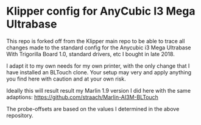 # Klipper config for AnyCubic I3 Mega Ultrabase
This repo is forked off from the Klipper main repo to be able to trace all changes made to the standard config for the Anycubic i3 Mega Ultrabase With Trigorilla Board 1.0, standard drivers, etc I bought in late 2018.

I adapt it to my own needs for my own printer, with the only change that I have installed an BLTouch clone. Your setup may very and apply anything you find here with caution and at your own risk.

Ideally this will result result my Marlin 1.9 version I did here with the same adaptions: https://github.com/straach/Marlin-AI3M-BLTouch

The probe-offsets are based on the values I determined in the above repository.

